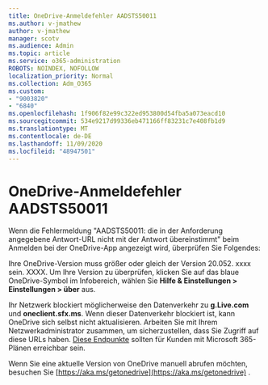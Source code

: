 ```yaml
---
title: OneDrive-Anmeldefehler AADSTS50011
ms.author: v-jmathew
author: v-jmathew
manager: scotv
ms.audience: Admin
ms.topic: article
ms.service: o365-administration
ROBOTS: NOINDEX, NOFOLLOW
localization_priority: Normal
ms.collection: Adm_O365
ms.custom:
- "9003820"
- "6840"
ms.openlocfilehash: 1f906f82e99c322ed953800d54fba5a073eacd10
ms.sourcegitcommit: 534e9217d99336eb471166ff83231c7e408fb1d9
ms.translationtype: MT
ms.contentlocale: de-DE
ms.lasthandoff: 11/09/2020
ms.locfileid: "48947501"
---
```

# <a name="onedrive-login-error-aadsts50011"></a>OneDrive-Anmeldefehler AADSTS50011

Wenn die Fehlermeldung "AADSTS50011: die in der Anforderung angegebene Antwort-URL nicht mit der Antwort übereinstimmt" beim Anmelden bei der OneDrive-App angezeigt wird, überprüfen Sie Folgendes:

Ihre OneDrive-Version muss größer oder gleich der Version 20.052. xxxx sein. XXXX. Um Ihre Version zu überprüfen, klicken Sie auf das blaue OneDrive-Symbol im Infobereich, wählen Sie **Hilfe & Einstellungen > Einstellungen > über** aus.

Ihr Netzwerk blockiert möglicherweise den Datenverkehr zu **g.Live.com** und **oneclient.sfx.ms**. Wenn dieser Datenverkehr blockiert ist, kann OneDrive sich selbst nicht aktualisieren. Arbeiten Sie mit Ihrem Netzwerkadministrator zusammen, um sicherzustellen, dass Sie Zugriff auf diese URLs haben. [Diese Endpunkte](https://docs.microsoft.com/microsoft-365/enterprise/urls-and-ip-address-ranges?view=o365-worldwide) sollten für Kunden mit Microsoft 365-Plänen erreichbar sein.

Wenn Sie eine aktuelle Version von OneDrive manuell abrufen möchten, besuchen Sie [https://aka.ms/getonedrive](https://aka.ms/getonedrive) .
